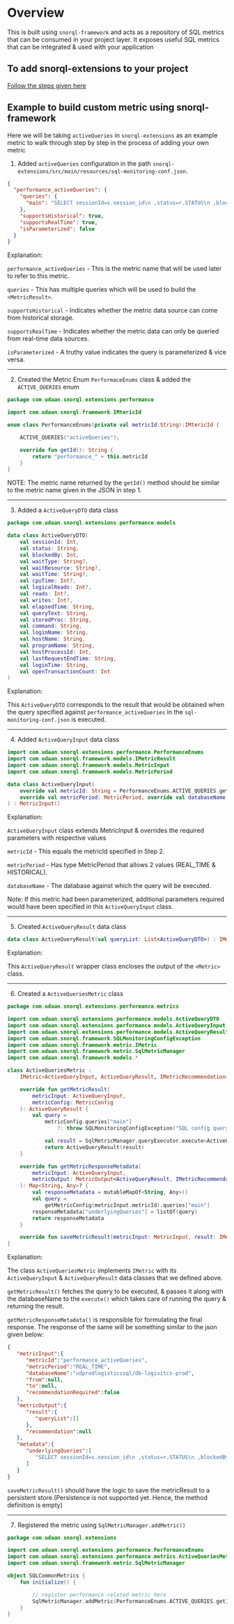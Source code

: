 # Overview
This is built using `snorql-framework` and acts as a repository of SQL metrics that can be consumed in your project layer.
It exposes useful SQL metrics that can be integrated & used with your application

## To add snorql-extensions to your project
[Follow the steps given here](../README.md/#how-to-integrate-snorql-in-your-project)

## Example to build custom metric using snorql-framework

Here we will be taking `activeQueries` in `snorql-extensions` as an example metric to walk through step by step in the process of adding your own metric

1. Added `activeQueries` configuration in the path `snorql-extensions/src/main/resources/sql-monitoring-conf.json`.

```json
{
  "performance_activeQueries": {
    "queries": {
      "main": "SELECT sessionId=s.session_id\n ,status=r.STATUS\n ,blockedBy=r.blocking_session_id\n ,waitType=r.wait_type\n, waitResource=r.wait_resource\n, waitTime=CONVERT(VARCHAR, DATEADD(ms, r.wait_time, 0), 8)\n, cpuTime=r.cpu_time\n, logicalReads=r.logical_reads\n, r.reads\n ,r.writes\n,elapsedTime=CONVERT(varchar, (r.total_elapsed_time/1000 / 86400))+ 'd ' +\n CONVERT(VARCHAR, DATEADD(ms, r.total_elapsed_time, 0), 8)\n ,queryText=CAST((\n         '<?query --  ' + CHAR(13) + CHAR(13) + Substring(st.TEXT, (r.statement_start_offset / 2) + 1, (\n  (\n CASE r.statement_end_offset\n WHEN - 1\n THEN Datalength(st.TEXT)\n  ELSE r.statement_end_offset\n END - r.statement_start_offset\n) / 2\n) + 1) + CHAR(13) + CHAR(13) + '--?>'\n ) AS XML)\n, storedProc=COALESCE(\n QUOTENAME(DB_NAME(st.dbid)) + N'.' + \n QUOTENAME(OBJECT_SCHEMA_NAME(st.objectid, st.dbid)) + N'.' +\n QUOTENAME(OBJECT_NAME(st.objectid, st.dbid)), ''\n)\n  --,qp.query_plan AS 'xml_plan'  -- uncomment (1) if you want to see plan\n, r.command\n ,loginName=s.login_name\n ,hostName=s.host_name\n ,programName=s.program_name\n ,hostProcessId=s.host_process_id\n ,lastRequestEndTime=s.last_request_end_time\n ,loginTime=s.login_time\n ,openTransactionCount=r.open_transaction_count\n FROM sys.dm_exec_sessions AS s\n INNER JOIN sys.dm_exec_requests AS r ON r.session_id = s.session_id\n CROSS APPLY sys.dm_exec_sql_text(r.sql_handle) AS st\n --OUTER APPLY sys.dm_exec_query_plan(r.plan_handle) AS qp -- uncomment (2) if you want to see plan\n WHERE r.wait_type NOT LIKE 'SP_SERVER_DIAGNOSTICS%' \n ORDER BY r.blocking_session_id"
    },
    "supportsHistorical": true,
    "supportsRealTime": true,
    "isParameterized": false
  }
}
```

Explanation:

`performance_activeQueries` - This is the metric name that will be used later to refer to this metric.

`queries` - This has multiple queries which will be used to build the `<MetricResult>`. 

`supportsHistorical` - Indicates whether the metric data source can come from historical storage.

`supportsRealTime` - Indicates whether the metric data can only be queried from real-time data sources.

`isParameterized` - A truthy value indicates the query is parameterized & vice versa.

---

2. Created the Metric Enum `PerformaceEnums` class & added the `ACTIVE_QUERIES` enum

```kotlin
package com.udaan.snorql.extensions.performance

import com.udaan.snorql.framework.IMtericId

enum class PerformanceEnums(private val metricId:String):IMtericId {

    ACTIVE_QUERIES("activeQueries");

    override fun getId(): String {
        return "performance_" + this.metricId
    }
}
```

NOTE: The metric name returned by the `getId()` method should be similar to the metric name given in the JSON in step 1.

---

3. Added a `ActiveQueryDTO` data class

```kotlin
package com.udaan.snorql.extensions.performance.models

data class ActiveQueryDTO(
    val sessionId: Int,
    val status: String,
    val blockedBy: Int,
    val waitType: String?,
    val waitResource: String?,
    val waitTime: String?,
    val cpuTime: Int?,
    val logicalReads: Int?,
    val reads: Int?,
    val writes: Int?,
    val elapsedTime: String,
    val queryText: String,
    val storedProc: String,
    val command: String,
    val loginName: String,
    val hostName: String,
    val programName: String,
    val hostProcessId: Int,
    val lastRequestEndTime: String,
    val loginTime: String,
    val openTransactionCount: Int
)
```

Explanation:

This `ActiveQueryDTO` corresponds to the result that would be obtained when the query specified against `performance_activeQueries` in the `sql-monitoring-conf.json` is executed.

---

4. Added `ActiveQueryInput` data class

```kotlin
import com.udaan.snorql.extensions.performance.PerformanceEnums
import com.udaan.snorql.framework.models.IMetricResult
import com.udaan.snorql.framework.models.MetricInput
import com.udaan.snorql.framework.models.MetricPeriod

data class ActiveQueryInput(
    override val metricId: String = PerformanceEnums.ACTIVE_QUERIES.getId(),
    override val metricPeriod: MetricPeriod, override val databaseName: String
) : MetricInput()
```

Explanation:

`ActiveQueryInput` class extends MetricInput & overrides the required parameters with respective values

`metricId` - This equals the metricId specified in Step 2.

`metricPeriod` - Has type MetricPeriod that allows 2 values (REAL_TIME & HISTORICAL).

`databaseName` - The database against which the query will be executed.

Note: If this metric had been parameterized, additional parameters required would have been specified in this `ActiveQueryInput` class.

---

5. Created `ActiveQueryResult` data class

```kotlin
data class ActiveQueryResult(val queryList: List<ActiveQueryDTO>) : IMetricResult()
```

Explanation:

This `ActiveQueryResult` wrapper class encloses the output of the `<Metric>` class.

---

6. Created a  `ActiveQueriesMetric` class

```kotlin
package com.udaan.snorql.extensions.performance.metrics

import com.udaan.snorql.extensions.performance.models.ActiveQueryDTO
import com.udaan.snorql.extensions.performance.models.ActiveQueryInput
import com.udaan.snorql.extensions.performance.models.ActiveQueryResult
import com.udaan.snorql.framework.SQLMonitoringConfigException
import com.udaan.snorql.framework.metric.IMetric
import com.udaan.snorql.framework.metric.SqlMetricManager
import com.udaan.snorql.framework.models.*

class ActiveQueriesMetric :
    IMetric<ActiveQueryInput, ActiveQueryResult, IMetricRecommendation> {

    override fun getMetricResult(
        metricInput: ActiveQueryInput,
        metricConfig: MetricConfig
    ): ActiveQueryResult {
        val query =
            metricConfig.queries["main"]
                ?: throw SQLMonitoringConfigException("SQL config query [main] not found under config [${metricInput.metricId}]")

            val result = SqlMetricManager.queryExecutor.execute<ActiveQueryDTO>(metricInput.databaseName, query)
            return ActiveQueryResult(result)
    }

    override fun getMetricResponseMetadata(
        metricInput: ActiveQueryInput,
        metricOutput: MetricOutput<ActiveQueryResult, IMetricRecommendation>
    ): Map<String, Any>? {
        val responseMetadata = mutableMapOf<String, Any>()
        val query =
            getMetricConfig(metricInput.metricId).queries["main"]
        responseMetadata["underlyingQueries"] = listOf(query)
        return responseMetadata
    }

    override fun saveMetricResult(metricInput: MetricInput, result: IMetricResult) {}
}
```

Explanation:

The class `ActiveQueriesMetric` implements `IMetric` with its `ActiveQueryInput` & `ActiveQueryResult` data classes that we defined above.

`getMetricResult()` fetches the query to be executed, & passes it along with the databaseName to the `execute()` which takes care of running the query & returning the result.

`getMetricResponseMetadata()` is responsible for formulating the final response. The response of the same will be something similar to the json given below:

```json
{
   "metricInput":{
      "metricId":"performance_activeQueries",
      "metricPeriod":"REAL_TIME",
      "databaseName":"udprodlogisticssql/db-logisitcs-prod",
      "from":null,
      "to":null,
      "recommendationRequired":false
   },
   "metricOutput":{
      "result":{
         "queryList":[]
      },
      "recommendation":null
   },
   "metadata":{
      "underlyingQueries":[
         "SELECT sessionId=s.session_id\n ,status=r.STATUS\n ,blockedBy=r.blocking_session_id\n ,waitType=r.wait_type\n, waitResource=r.wait_resource\n, waitTime=CONVERT(VARCHAR, DATEADD(ms, r.wait_time, 0), 8)\n, cpuTime=r.cpu_time\n, logicalReads=r.logical_reads\n, r.reads\n ,r.writes\n,elapsedTime=CONVERT(varchar, (r.total_elapsed_time/1000 / 86400))+ 'd ' +\n CONVERT(VARCHAR, DATEADD(ms, r.total_elapsed_time, 0), 8)\n ,queryText=CAST((\n         '<?query --  ' + CHAR(13) + CHAR(13) + Substring(st.TEXT, (r.statement_start_offset / 2) + 1, (\n  (\n CASE r.statement_end_offset\n WHEN - 1\n THEN Datalength(st.TEXT)\n  ELSE r.statement_end_offset\n END - r.statement_start_offset\n) / 2\n) + 1) + CHAR(13) + CHAR(13) + '--?>'\n ) AS XML)\n, storedProc=COALESCE(\n QUOTENAME(DB_NAME(st.dbid)) + N'.' + \n QUOTENAME(OBJECT_SCHEMA_NAME(st.objectid, st.dbid)) + N'.' +\n QUOTENAME(OBJECT_NAME(st.objectid, st.dbid)), ''\n)\n  --,qp.query_plan AS 'xml_plan'  -- uncomment (1) if you want to see plan\n, r.command\n ,loginName=s.login_name\n ,hostName=s.host_name\n ,programName=s.program_name\n ,hostProcessId=s.host_process_id\n ,lastRequestEndTime=s.last_request_end_time\n ,loginTime=s.login_time\n ,openTransactionCount=r.open_transaction_count\n FROM sys.dm_exec_sessions AS s\n INNER JOIN sys.dm_exec_requests AS r ON r.session_id = s.session_id\n CROSS APPLY sys.dm_exec_sql_text(r.sql_handle) AS st\n --OUTER APPLY sys.dm_exec_query_plan(r.plan_handle) AS qp -- uncomment (2) if you want to see plan\n WHERE r.wait_type NOT LIKE 'SP_SERVER_DIAGNOSTICS%' \n ORDER BY r.blocking_session_id"
      ]
   }
}
```

`saveMetricResult()` should have the logic to save the metricResult to a persistent store.(Persistence is not supported yet. Hence, the method definition is empty)

---

7. Registered the metric using `SqlMetricManager.addMetric()`

```kotlin
package com.udaan.snorql.extensions

import com.udaan.snorql.extensions.performance.PerformanceEnums
import com.udaan.snorql.extensions.performance.metrics.ActiveQueriesMetric
import com.udaan.snorql.framework.metric.SqlMetricManager

object SQLCommonMetrics {
    fun initialize() {

        // register performance related metric here
        SqlMetricManager.addMetric(PerformanceEnums.ACTIVE_QUERIES.getId(), ActiveQueriesMetric())
    }
}
```